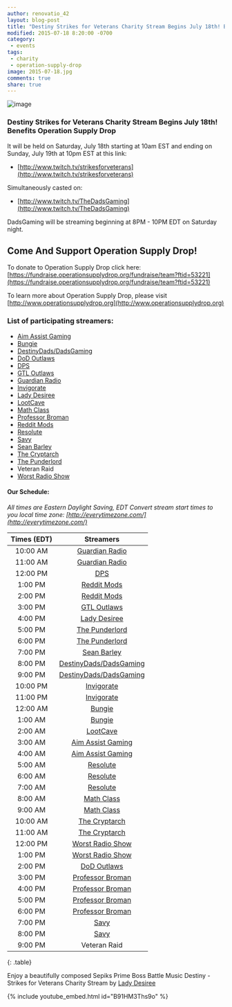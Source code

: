 ```yaml
---
author: renovatio_42
layout: blog-post
title: "Destiny Strikes for Veterans Charity Stream Begins July 18th! Benefits Operation Supply Drop"
modified: 2015-07-18 8:20:00 -0700
category:
 - events
tags:
 - charity
 - operation-supply-drop
image: 2015-07-18.jpg
comments: true
share: true
---
```


<img src="http://i.imgur.com/PlT1IVz.jpg" alt="image">

### Destiny Strikes for Veterans Charity Stream Begins July 18th! Benefits Operation Supply Drop

It will be held on Saturday, July 18th starting at 10am EST and ending on Sunday, July 19th at 10pm EST at this link: 

* [http://www.twitch.tv/strikesforveterans](http://www.twitch.tv/strikesforveterans) 

Simultaneously casted on:

* [http://www.twitch.tv/TheDadsGaming](http://www.twitch.tv/TheDadsGaming)

DadsGaming will be streaming beginning at 8PM - 10PM EDT on Saturday night. 

## Come And Support Operation Supply Drop! 

To donate to Operation Supply Drop click here: [https://fundraise.operationsupplydrop.org/fundraise/team?ftid=53221](https://fundraise.operationsupplydrop.org/fundraise/team?ftid=53221)

To learn more about Operation Supply Drop, please visit [http://www.operationsupplydrop.org](http://www.operationsupplydrop.org)

### List of participating streamers:

* [Aim Assist Gaming](https://twitter.com/AimAssistGaming)
* [Bungie](https://twitter.com/Cozmo23) 
* [DestinyDads/DadsGaming](https://twitter.com/DestinyDads)
* [DoD Outlaws](https://twitter.com/DuSt2DuSt969)  
* [DPS](https://twitter.com/DungeonProtocol) 
* [GTL Outlaws](https://twitter.com/GTLOutlaws) 
* [Guardian Radio](https://twitter.com/GuardiansofD)
* [Invigorate](https://twitter.com/InvigorateINV)
* [Lady Desiree](https://twitter.com/LadyDesiree00)
* [LootCave](https://twitter.com/n64josh) 
* [Math Class](https://twitter.com/Veinq_)
* [Professor Broman](https://twitter.com/Professorbroman)
* [Reddit Mods](https://twitter.com/MistahWoodhouse)
* [Resolute](https://twitter.com/TeamResolute)  
* [Savy](https://twitter.com/TeamSaVy)
* [Sean Barley](https://twitter.com/SeanBartley) 
* [The Cryptarch](https://twitter.com/TheCryptarch)
* [The Punderlord](https://twitter.com/TheLegendBlue)
* Veteran Raid
* [Worst Radio Show](https://twitter.com/worstrad1oshow)

#### Our Schedule:
*All times are Eastern Daylight Saving, EDT*
*Convert stream start times to you local time zone: [http://everytimezone.com/](http://everytimezone.com/)*


| Times (EDT) | Streamers |
|:------------:|:------------:|
| 10:00 AM | [Guardian Radio](https://twitter.com/GuardiansofD)    |
| 11:00 AM | [Guardian Radio](https://twitter.com/GuardiansofD)    |
| 12:00 PM | [DPS](https://twitter.com/DungeonProtocol)               |
| 1:00 PM  | [Reddit Mods](https://twitter.com/MistahWoodhouse)       |
| 2:00 PM  | [Reddit Mods](https://twitter.com/MistahWoodhouse)       |
| 3:00 PM  | [GTL Outlaws](https://twitter.com/GTLOutlaws)       |
| 4:00 PM  | [Lady Desiree](https://twitter.com/LadyDesiree00)      |
| 5:00 PM  | [The Punderlord](https://twitter.com/TheLegendBlue)    |
| 6:00 PM  | [The Punderlord](https://twitter.com/TheLegendBlue)    |
| 7:00 PM  | [Sean Barley](https://twitter.com/SeanBartley)       |
| 8:00 PM  | [DestinyDads/DadsGaming](https://twitter.com/DestinyDads)       |
| 9:00 PM  | [DestinyDads/DadsGaming](https://twitter.com/DestinyDads)       |
| 10:00 PM | [Invigorate](https://twitter.com/InvigorateINV)        |
| 11:00 PM | [Invigorate](https://twitter.com/InvigorateINV)        |
| 12:00 AM | [Bungie](https://twitter.com/Cozmo23)            |
| 1:00 AM  | [Bungie](https://twitter.com/Cozmo23)            |
| 2:00 AM  | [LootCave](https://twitter.com/n64josh)          |
| 3:00 AM  | [Aim Assist Gaming](https://twitter.com/AimAssistGaming) |
| 4:00 AM  | [Aim Assist Gaming](https://twitter.com/AimAssistGaming) |
| 5:00 AM  | [Resolute](https://twitter.com/TeamResolute)          |
| 6:00 AM  | [Resolute](https://twitter.com/TeamResolute)          |
| 7:00 AM  | [Resolute](https://twitter.com/TeamResolute)          |
| 8:00 AM  | [Math Class](https://twitter.com/Veinq_)        |
| 9:00 AM  | [Math Class](https://twitter.com/Veinq_)        |
| 10:00 AM | [The Cryptarch](https://twitter.com/TheCryptarch)     |
| 11:00 AM | [The Cryptarch](https://twitter.com/TheCryptarch)     |
| 12:00 PM | [Worst Radio Show](https://twitter.com/worstrad1oshow)  |
| 1:00 PM  | [Worst Radio Show](https://twitter.com/worstrad1oshow)  |
| 2:00 PM  | [DoD Outlaws](https://twitter.com/DuSt2DuSt969)       |
| 3:00 PM  | [Professor Broman](https://twitter.com/Professorbroman)  |
| 4:00 PM  | [Professor Broman](https://twitter.com/Professorbroman)  |
| 5:00 PM  | [Professor Broman](https://twitter.com/Professorbroman)  |
| 6:00 PM  | [Professor Broman](https://twitter.com/Professorbroman)  |
| 7:00 PM  | [Savy](https://twitter.com/TeamSaVy)              |
| 8:00 PM  | [Savy](https://twitter.com/TeamSaVy)              |
| 9:00 PM  | Veteran Raid      |
{: .table}

Enjoy a beautifully composed Sepiks Prime Boss Battle Music Destiny - Strikes for Veterans Charity Stream by [Lady Desiree](https://twitter.com/LadyDesiree00)

{% include youtube_embed.html id="B91HM3Ths9o" %} 

